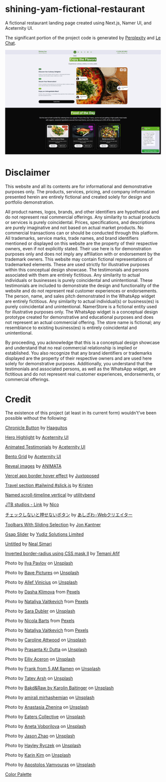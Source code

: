 # shining-yam-fictional-restaurant
A fictional restaurant landing page created using Next.js, Namer UI, and Aceternity UI.

The significant portion of the project code is generated by [Perplexity](https://www.perplexity.ai/) and [Le Chat](https://chat.mistral.ai/chat).

![Alt Screenshot](https://github.com/Northstrix/shining-yam-fictional-restaurant/blob/main/images/shining-yam.png)

# Disclaimer

This website and all its contents are for informational and demonstrative purposes only. The products, services, pricing, and company information presented herein are entirely fictional and created solely for design and portfolio demonstration.

  All product names, logos, brands, and other identifiers are hypothetical and do not represent real commercial offerings. Any similarity to actual products or services is purely coincidental.
  Prices, specifications, and descriptions are purely imaginative and not based on actual market products.
  No commercial transactions can or should be conducted through this platform.
  All trademarks, service marks, trade names, and brand identifiers mentioned or displayed on this website are the property of their respective owners, even if not explicitly stated. Their use here is for demonstration purposes only and does not imply any affiliation with or endorsement by the trademark owners.
  This website may contain fictional representations of trademarked elements. These are used strictly for illustrative purposes within this conceptual design showcase.
  The testimonials and persons associated with them are entirely fictitious. Any similarity to actual individuals or businesses is purely coincidental and unintentional. These testimonials are included to demonstrate the design and functionality of the website and do not represent real customer experiences or endorsements.
  The person, name, and sales pitch demonstrated in the WhatsApp widget are entirely fictitious. Any similarity to actual individual(s) or business(es) is purely coincidental and unintentional. NamerStore is a fictional entity used for illustrative purposes only.
  The WhatsApp widget is a conceptual design prototype created for demonstrative and educational purposes and does not represent an actual commercial offering. The store name is fictional; any resemblance to existing business(es) is entirely coincidental and unintentional.

By proceeding, you acknowledge that this is a conceptual design showcase and understand that no real commercial relationship is implied or established. You also recognize that any brand identifiers or trademarks displayed are the property of their respective owners and are used here solely for demonstrative purposes. Additionally, you understand that the testimonials and associated persons, as well as the WhatsApp widget, are fictitious and do not represent real customer experiences, endorsements, or commercial offerings.

# Credit

The existence of this project (at least in its current form) wouldn't've been possible without the following:

[Chronicle Button](https://codepen.io/Haaguitos/pen/OJrVZdJ) by [Haaguitos](https://codepen.io/Haaguitos)

[Hero Highlight](https://ui.aceternity.com/components/hero-highlight) by [Aceternity UI](https://ui.aceternity.com/)

[Animated Testimonials](https://ui.aceternity.com/components/animated-testimonials) by [Aceternity UI](https://ui.aceternity.com/)

[Bento Grid](https://ui.aceternity.com/components/bento-grid) by [Aceternity UI](https://ui.aceternity.com/)

[Reveal images](https://animata.design/docs/list/reveal-image) by [ANIMATA](https://animata.design/)

[Vercel app border hover effect](https://codepen.io/Juxtoposed/pen/xxQNozB) by [Juxtoposed](https://codepen.io/Juxtoposed)

[Travel section #tailwind #slick.js](https://codepen.io/kristen17/pen/bGxEqqj) by [Kristen](https://codepen.io/kristen17)

[Named scroll-timeline vertical](https://codepen.io/utilitybend/pen/VwBRNwm) by [utilitybend](https://codepen.io/utilitybend)

[JTB studios - Link](https://codepen.io/zzznicob/pen/GRPgKLM) by [Nico](https://codepen.io/zzznicob)

[チェックしないと押せないボタン](https://codepen.io/ash_creator/pen/JjZReNm) by [あしざわ - Webクリエイター](https://codepen.io/ash_creator)

[Toolbars With Sliding Selection](https://codepen.io/jkantner/pen/OJKZxpv) by [Jon Kantner](https://codepen.io/jkantner)

[Gsap Slider](https://codepen.io/yudizsolutions/pen/YzgXvZJ) by [Yudiz Solutions Limited](https://codepen.io/yudizsolutions)

[Untitled](https://codepen.io/Neal-Simari/pen/wvLvGQp) by [Neal Simari](https://codepen.io/Neal-Simari)

[Inverted border-radius using CSS mask II](https://codepen.io/t_afif/pen/LEPBYvK) by [Temani Afif](https://codepen.io/t_afif)

Photo by [Ilya Pavlov](https://unsplash.com/@ilyapavlov?utm_content=creditCopyText&utm_medium=referral&utm_source=unsplash) on [Unsplash](https://unsplash.com/photos/woman-standing-beside-lights-xE87C_OvVO4?utm_content=creditCopyText&utm_medium=referral&utm_source=unsplash)

Photo by [Bave Pictures](https://unsplash.com/@bavepictures?utm_content=creditCopyText&utm_medium=referral&utm_source=unsplash) on [Unsplash](https://unsplash.com/photos/man-in-gray-crew-neck-t-shirt-standing-beside-white-wall-MbYgpI1D-cA?utm_content=creditCopyText&utm_medium=referral&utm_source=unsplash)

Photo by [Allef Vinicius](https://unsplash.com/@seteph?utm_content=creditCopyText&utm_medium=referral&utm_source=unsplash) on [Unsplash](https://unsplash.com/photos/closed-eye-woman-wearing-brown-hat-YbzfTr0pwLE?utm_content=creditCopyText&utm_medium=referral&utm_source=unsplash)

Photo by [Dasha Klimova](https://www.pexels.com/@doraklimova/) from [Pexels](https://www.pexels.com/photo/shakshuka-with-bread-on-table-9928336/)

Photo by [Nataliya Vaitkevich](https://www.pexels.com/@n-voitkevich/) from [Pexels](https://www.pexels.com/photo/bread-food-salad-healthy-6275096/)

Photo by [Sara Dubler](https://unsplash.com/@ahungryblonde_?utm_content=creditCopyText&utm_medium=referral&utm_source=unsplash) on [Unsplash](https://unsplash.com/photos/salad-on-white-ceramic-bow-l-T_dY6AzzVXU?utm_content=creditCopyText&utm_medium=referral&utm_source=unsplash)

Photo by [Nicola Barts](https://www.pexels.com/@nicola-barts/) from [Pexels](https://www.pexels.com/photo/berries-with-purple-cream-7937351/)

Photo by [Nataliya Vaitkevich](https://www.pexels.com/@n-voitkevich/) from [Pexels](https://www.pexels.com/photo/shakshouka-falafel-hummus-and-pita-breads-on-the-table-6275158/)

Photo by [Caroline Attwood](https://unsplash.com/@_carolineattwood?utm_content=creditCopyText&utm_medium=referral&utm_source=unsplash) on [Unsplash](https://unsplash.com/photos/grilled-fish-cooked-vegetables-and-fork-on-plate-bpPTlXWTOvg?utm_content=creditCopyText&utm_medium=referral&utm_source=unsplash)

Photo by [Prasanta Kr Dutta](https://unsplash.com/@pkddapacific?utm_content=creditCopyText&utm_medium=referral&utm_source=unsplash) on [Unsplash](https://unsplash.com/photos/a-blue-bowl-filled-with-meat-and-veggies-yu8eJpRvlS8?utm_content=creditCopyText&utm_medium=referral&utm_source=unsplash)

Photo by [Eiliv Aceron](https://unsplash.com/@shootdelicious?utm_content=creditCopyText&utm_medium=referral&utm_source=unsplash) on [Unsplash](https://unsplash.com/photos/cooked-food-on-black-bowl-ZuIDLSz3XLg?utm_content=creditCopyText&utm_medium=referral&utm_source=unsplash)

Photo by [Frank from 5 AM Ramen](https://unsplash.com/@5amramen?utm_content=creditCopyText&utm_medium=referral&utm_source=unsplash) on [Unsplash](https://unsplash.com/photos/a-bowl-of-soup-with-an-egg-on-top-egzPIj_8MFA?utm_content=creditCopyText&utm_medium=referral&utm_source=unsplash)

Photo by [Tatev Arsh](https://unsplash.com/@tatography?utm_content=creditCopyText&utm_medium=referral&utm_source=unsplash) on [Unsplash](https://unsplash.com/photos/a-stack-of-pancakes-with-blueberries-and-blackberries-on-a-plate--FYsnChGhbI?utm_content=creditCopyText&utm_medium=referral&utm_source=unsplash)

Photo by [Bakd&Raw by Karolin Baitinger](https://unsplash.com/@bakdandraw?utm_content=creditCopyText&utm_medium=referral&utm_source=unsplash) on [Unsplash](https://unsplash.com/photos/a-white-plate-topped-with-a-green-salad-9cKxdFXg5Xs?utm_content=creditCopyText&utm_medium=referral&utm_source=unsplash)

Photo by [amirali mirhashemian](https://unsplash.com/@amir_v_ali?utm_content=creditCopyText&utm_medium=referral&utm_source=unsplash) on [Unsplash](https://unsplash.com/photos/stainless-steel-bowl-with-food-K9oKpOebg84?utm_content=creditCopyText&utm_medium=referral&utm_source=unsplash)

Photo by [Anastasia Zhenina](https://unsplash.com/@disguise_truth?utm_content=creditCopyText&utm_medium=referral&utm_source=unsplash) on [Unsplash](https://unsplash.com/photos/brown-pie-on-black-tray-Oc5l87aG_kA?utm_content=creditCopyText&utm_medium=referral&utm_source=unsplash)

Photo by [Eaters Collective](https://unsplash.com/@eaterscollective?utm_content=creditCopyText&utm_medium=referral&utm_source=unsplash) on [Unsplash](https://unsplash.com/photos/pesto-pasta-with-sliced-tomatoes-served-on-white-ceramic-plate-12eHC6FxPyg?utm_content=creditCopyText&utm_medium=referral&utm_source=unsplash)

Photo by [Aneta Voborilova](https://unsplash.com/@anetvob?utm_content=creditCopyText&utm_medium=referral&utm_source=unsplash) on [Unsplash](https://unsplash.com/photos/cupcakes-with-white-icing-on-top-RQYAbzjCK6k?utm_content=creditCopyText&utm_medium=referral&utm_source=unsplash)

Photo by [Jason Zhao](https://unsplash.com/@j_zhao?utm_content=creditCopyText&utm_medium=referral&utm_source=unsplash) on [Unsplash](https://unsplash.com/photos/zebra-on-green-grass-field-during-daytime-pwIH-koqkc4?utm_content=creditCopyText&utm_medium=referral&utm_source=unsplash)

Photo by [Hayley Ryczek](https://unsplash.com/@hayleyryczek?utm_content=creditCopyText&utm_medium=referral&utm_source=unsplash) on [Unsplash](https://unsplash.com/photos/bread-on-white-ceramic-plate-HQ22vVXhWcc?utm_content=creditCopyText&utm_medium=referral&utm_source=unsplash)

Photo by [Karin Kim](https://unsplash.com/@karinkim?utm_content=creditCopyText&utm_medium=referral&utm_source=unsplash) on [Unsplash](https://unsplash.com/photos/a-variety-of-sushi-is-displayed-on-a-platter-eTMBxAvc9mc?utm_content=creditCopyText&utm_medium=referral&utm_source=unsplash)

Photo by [Apostolos Vamvouras](https://unsplash.com/@apostolosv?utm_content=creditCopyText&utm_medium=referral&utm_source=unsplash) on [Unsplash](https://unsplash.com/photos/woman-in-white-tank-top-wearing-black-sunglasses---pqqDoAdGo?utm_content=creditCopyText&utm_medium=referral&utm_source=unsplash)

[Color Palette](https://coolors.co/palette/0d0a0b-454955-f3eff5-72b01d-3f7d20)
